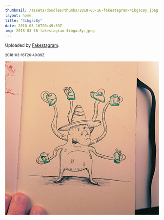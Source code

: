 ```yaml
---
thumbnail: /assets/doodles/thumbs/2018-03-16-fakestagram-4ibgac8y.jpeg
layout: home
title: "4ibgac8y"
date: 2018-03-16T20:49:39Z
img: 2018-03-16-fakestagram-4ibgac8y.jpeg
---
```


Uploaded by [Fakestagram](https://github.com/opyate/fakestagram).

<small>2018-03-16T20:49:39Z</small>

![Uploaded by Fakestagram](/assets/doodles/original/2018-03-16-fakestagram-4ibgac8y.jpeg)
